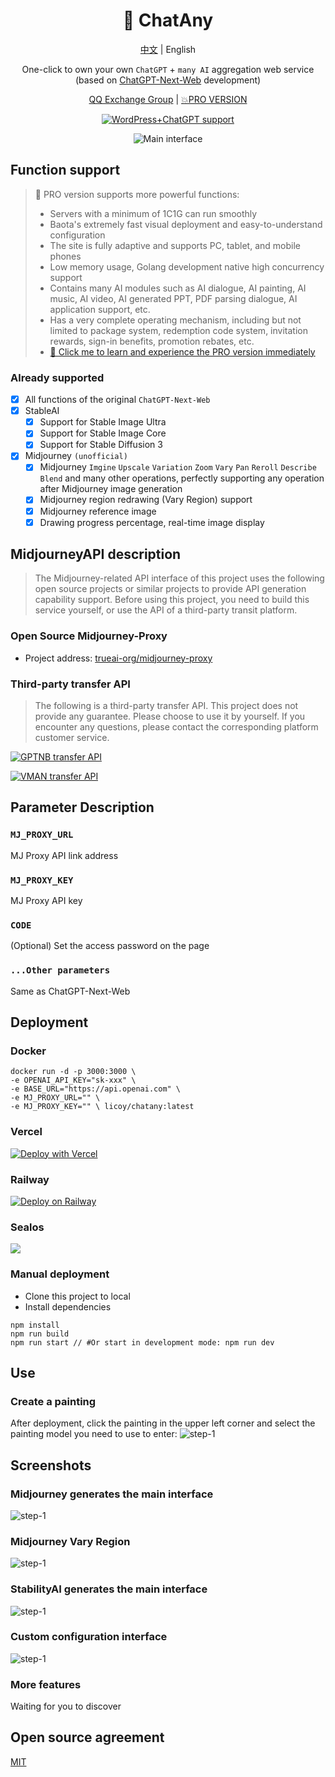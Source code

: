 <div align="center">

<h1 align="center">🌻 ChatAny</h1>

[中文](./README.md) | English

One-click to own your own `ChatGPT` + `many AI` aggregation web service (based on [ChatGPT-Next-Web](https://github.com/ChatGPTNextWeb/ChatGPT-Next-Web) development)

[QQ Exchange Group](https://github.com/Licoy/ChatAny/issues/30) | [💥PRO VERSION](https://github.com/Licoy/GoAmzAI)

[![WordPress+ChatGPT support](https://img.shields.io/badge/WordPress-AIGC%20deployment-red.svg?logo=wordpress&logoColor=red)](https://github.com/Licoy/wordpress-theme-puock)

![Main interface](./docs/images/step-2-en.png)

</div>

## Function support
> 🍭 PRO version supports more powerful functions:
> - Servers with a minimum of 1C1G can run smoothly
> - Baota's extremely fast visual deployment and easy-to-understand configuration
> - The site is fully adaptive and supports PC, tablet, and mobile phones
> - Low memory usage, Golang development native high concurrency support
> - Contains many AI modules such as AI dialogue, AI painting, AI music, AI video, AI generated PPT, PDF parsing dialogue, AI application support, etc.
> - Has a very complete operating mechanism, including but not limited to package system, redemption code system, invitation rewards, sign-in benefits, promotion rebates, etc.
> - [🫱 Click me to learn and experience the PRO version immediately](https://github.com/Licoy/GoAmzAI)

### Already supported
- [x] All functions of the original `ChatGPT-Next-Web`
- [x] StableAI
  - [x] Support for Stable Image Ultra
  - [x] Support for Stable Image Core
  - [x] Support for Stable Diffusion 3
- [x] Midjourney `(unofficial)`
  - [x] Midjourney `Imgine` `Upscale` `Variation` `Zoom` `Vary` `Pan` `Reroll` `Describe` `Blend` and many other operations, perfectly supporting any operation after Midjourney image generation
  - [x] Midjourney region redrawing (Vary Region) support
  - [x] Midjourney reference image
  - [x] Drawing progress percentage, real-time image display

## MidjourneyAPI description
> The Midjourney-related API interface of this project uses the following open source projects or similar projects to provide API generation capability support. Before using this project, you need to build this service yourself, or use the API of a third-party transit platform.

### Open Source Midjourney-Proxy
- Project address: [trueai-org/midjourney-proxy](https://github.com/trueai-org/midjourney-proxy)

### Third-party transfer API
> The following is a third-party transfer API. This project does not provide any guarantee. Please choose to use it by yourself. If you encounter any questions, please contact the corresponding platform customer service.

[![GPTNB transfer API](https://img.shields.io/badge/GPTNB%20API-2E8B57.svg?logo=openai&logoColor=green&style=for-the-badge)](https://goapi.gptnb.ai)

[![VMAN transfer API](https://img.shields.io/badge/VMAN%20API-50616D.svg?logo=openai&logoColor=green&style=for-the-badge)](https://api.mjdjourney.cn)

## Parameter Description
### `MJ_PROXY_URL`
MJ Proxy API link address
### `MJ_PROXY_KEY`
MJ Proxy API key
### `CODE`
(Optional) Set the access password on the page
### `...Other parameters`
Same as ChatGPT-Next-Web

## Deployment
### Docker
```shell
docker run -d -p 3000:3000 \
-e OPENAI_API_KEY="sk-xxx" \
-e BASE_URL="https://api.openai.com" \
-e MJ_PROXY_URL="" \
-e MJ_PROXY_KEY="" \ licoy/chatany:latest
```
### Vercel
[![Deploy with Vercel](https://vercel.com/button)](https://vercel.com/new/clone?repository-url=https%3A%2F%2Fgithub.com%2FLicoy%2FChatAny&env=OPENAI_API_KEY&env=MJ_PROXY_URL&env=MJ_PROXY_KEY&env=CODE&project-name=chat-any&repository-name=ChatAny)
### Railway
[![Deploy on Railway](https://railway.app/button.svg)](https://railway.app/template/1g6vDL?referralCode=vvEj-K)
### Sealos
[![](https://raw.githubusercontent.com/labring-actions/templates/main/Deploy-on-Sealos.svg)](https://cloud.sealos.io/?openapp=system-template%3FtemplateName%3Dchatany)

### Manual deployment
- Clone this project to local
- Install dependencies
```shell
npm install
npm run build
npm run start // #Or start in development mode: npm run dev
```
## Use
### Create a painting
After deployment, click the painting in the upper left corner and select the painting model you need to use to enter:
![step-1](./docs/images/step-1-en.png)
## Screenshots
### Midjourney generates the main interface
![step-1](./docs/images/step-2-en.png)
### Midjourney Vary Region
![step-1](./docs/images/step-5-en.png)
### StabilityAI generates the main interface
![step-1](./docs/images/step-3-en.png)
### Custom configuration interface
![step-1](./docs/images/step-4-en.png)
### More features
Waiting for you to discover

## Open source agreement
[MIT](./LICENSE)